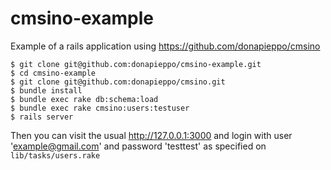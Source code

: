 cmsino-example
==============

Example of a rails application using 
https://github.com/donapieppo/cmsino 


    $ git clone git@github.com:donapieppo/cmsino-example.git
    $ cd cmsino-example
    $ git clone git@github.com:donapieppo/cmsino.git
    $ bundle install 
    $ bundle exec rake db:schema:load
    $ bundle exec rake cmsino:users:testuser
    $ rails server

Then you can visit the usual http://127.0.0.1:3000
and login with user 'example@gmail.com' and password 
'testtest' as specified on `lib/tasks/users.rake`
